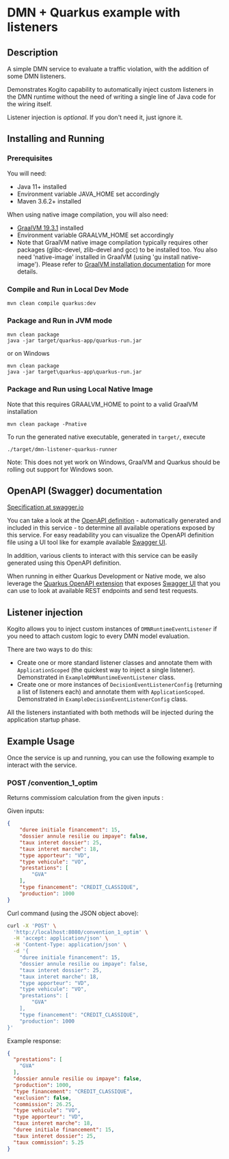# DMN + Quarkus example with listeners

## Description

A simple DMN service to evaluate a traffic violation, with the addition of some DMN listeners.

Demonstrates Kogito capability to automatically inject custom listeners in the DMN runtime without the need of writing a single line of Java code for the wiring itself.

Listener injection is _optional_. If you don't need it, just ignore it.

## Installing and Running

### Prerequisites

You will need:
  - Java 11+ installed
  - Environment variable JAVA_HOME set accordingly
  - Maven 3.6.2+ installed

When using native image compilation, you will also need:
  - [GraalVM 19.3.1](https://github.com/oracle/graal/releases/tag/vm-19.3.1) installed
  - Environment variable GRAALVM_HOME set accordingly
  - Note that GraalVM native image compilation typically requires other packages (glibc-devel, zlib-devel and gcc) to be installed too.  You also need 'native-image' installed in GraalVM (using 'gu install native-image'). Please refer to [GraalVM installation documentation](https://www.graalvm.org/docs/reference-manual/aot-compilation/#prerequisites) for more details.

### Compile and Run in Local Dev Mode

```
mvn clean compile quarkus:dev
```

### Package and Run in JVM mode

```
mvn clean package
java -jar target/quarkus-app/quarkus-run.jar
```

or on Windows

```
mvn clean package
java -jar target\quarkus-app\quarkus-run.jar
```

### Package and Run using Local Native Image
Note that this requires GRAALVM_HOME to point to a valid GraalVM installation

```
mvn clean package -Pnative
```

To run the generated native executable, generated in `target/`, execute

```
./target/dmn-listener-quarkus-runner
```

Note: This does not yet work on Windows, GraalVM and Quarkus should be rolling out support for Windows soon.

## OpenAPI (Swagger) documentation
[Specification at swagger.io](https://swagger.io/docs/specification/about/)

You can take a look at the [OpenAPI definition](http://localhost:8080/openapi?format=json) - automatically generated and included in this service - to determine all available operations exposed by this service. For easy readability you can visualize the OpenAPI definition file using a UI tool like for example available [Swagger UI](https://editor.swagger.io).

In addition, various clients to interact with this service can be easily generated using this OpenAPI definition.

When running in either Quarkus Development or Native mode, we also leverage the [Quarkus OpenAPI extension](https://quarkus.io/guides/openapi-swaggerui#use-swagger-ui-for-development) that exposes [Swagger UI](http://localhost:8080/swagger-ui/) that you can use to look at available REST endpoints and send test requests.

## Listener injection

Kogito allows you to inject custom instances of `DMNRuntimeEventListener` if you need to attach custom logic to every DMN model evaluation.

There are two ways to do this:
* Create one or more standard listener classes and annotate them with `ApplicationScoped` (the quickest way to inject a single listener). Demonstrated in `ExampleDMNRuntimeEventListener` class.
* Create one or more instances of `DecisionEventListenerConfig` (returning a list of listeners each) and annotate them with `ApplicationScoped`. Demonstrated in `ExampleDecisionEventListenerConfig` class.

All the listeners instantiated with both methods will be injected during the application startup phase.

## Example Usage

Once the service is up and running, you can use the following example to interact with the service.

### POST /convention_1_optim

Returns commissiom calculation from the given inputs :

Given inputs:

```json
{
    "duree initiale financement": 15,
    "dossier annule resilie ou impaye": false,
    "taux interet dossier": 25,
    "taux interet marche": 18,
    "type apporteur": "VD",
    "type vehicule": "VO",
    "prestations": [
        "GVA"
    ],
    "type financement": "CREDIT_CLASSIQUE",
    "production": 1000
}
```

Curl command (using the JSON object above):

```sh
curl -X 'POST' \
  'http://localhost:8080/convention_1_optim' \
  -H 'accept: application/json' \
  -H 'Content-Type: application/json' \
  -d '{
    "duree initiale financement": 15,
    "dossier annule resilie ou impaye": false,
    "taux interet dossier": 25,
    "taux interet marche": 18,
    "type apporteur": "VD",
    "type vehicule": "VO",
    "prestations": [
        "GVA"
    ],
    "type financement": "CREDIT_CLASSIQUE",
    "production": 1000
}'
```

Example response:

```json
{
  "prestations": [
    "GVA"
  ],
  "dossier annule resilie ou impaye": false,
  "production": 1000,
  "type financement": "CREDIT_CLASSIQUE",
  "exclusion": false,
  "commission": 26.25,
  "type vehicule": "VO",
  "type apporteur": "VD",
  "taux interet marche": 18,
  "duree initiale financement": 15,
  "taux interet dossier": 25,
  "taux commission": 5.25
}
```